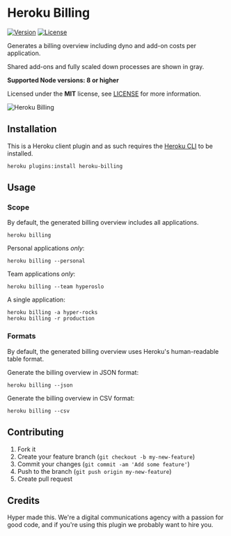 # Heroku Billing

[![Version](https://img.shields.io/npm/v/heroku-billing.svg)](https://npmjs.org/package/heroku-billing)
[![License](https://img.shields.io/npm/l/heroku-billing.svg)](https://github.com/hyperoslo/heroku-billing/blob/master/package.json)

Generates a billing overview including dyno and add-on costs per application.

Shared add-ons and fully scaled down processes are shown in gray.

**Supported Node versions: 8 or higher**

Licensed under the **MIT** license, see [LICENSE] for more information.

![Heroku Billing](https://user-images.githubusercontent.com/378235/46540706-647a2980-c8ba-11e8-80c5-9d4f404c04fb.png)

## Installation

This is a Heroku client plugin and as such requires the [Heroku CLI] to be installed.

```shell
heroku plugins:install heroku-billing
```

## Usage

### Scope

By default, the generated billing overview includes all applications.

```shell
heroku billing
```

Personal applications *only*:

```shell
heroku billing --personal
```

Team applications *only*:

```shell
heroku billing --team hyperoslo
```

A single application:

```shell
heroku billing -a hyper-rocks
heroku billing -r production
```

### Formats

By default, the generated billing overview uses Heroku's human-readable table
format.

Generate the billing overview in JSON format:

```shell
heroku billing --json
```

Generate the billing overview in CSV format:

```shell
heroku billing --csv
```

## Contributing

1. Fork it
2. Create your feature branch (`git checkout -b my-new-feature`)
3. Commit your changes (`git commit -am 'Add some feature'`)
4. Push to the branch (`git push origin my-new-feature`)
5. Create pull request

## Credits

Hyper made this. We're a digital communications agency with a passion for good code,
and if you're using this plugin we probably want to hire you.

[Heroku CLI]: https://devcenter.heroku.com/articles/heroku-cli
[LICENSE]: LICENSE
